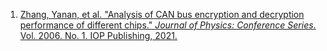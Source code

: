 1. [Zhang, Yanan, et al. "Analysis of CAN bus encryption and decryption performance of different chips." _Journal of Physics: Conference Series_. Vol. 2006. No. 1. IOP Publishing, 2021.](https://iopscience.iop.org/article/10.1088/1742-6596/2006/1/012071/pdf)
